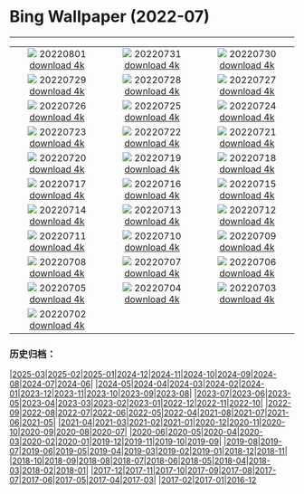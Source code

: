# Bing Wallpaper (2022-07)
**************
| | | |
| :----: | :----: | :----: |
| ![](https://www.bing.com/th?id=OHR.LavaTube_IT-IT4336615406_1920x1080.jpg) 20220801 [download 4k](https://www.bing.com/th?id=OHR.LavaTube_IT-IT4336615406_UHD.jpg) | ![](https://www.bing.com/th?id=OHR.NoctilucentClouds_IT-IT4014428916_1920x1080.jpg) 20220731 [download 4k](https://www.bing.com/th?id=OHR.NoctilucentClouds_IT-IT4014428916_UHD.jpg) | ![](https://www.bing.com/th?id=OHR.FiordlandRainforest_IT-IT3158058315_1920x1080.jpg) 20220730 [download 4k](https://www.bing.com/th?id=OHR.FiordlandRainforest_IT-IT3158058315_UHD.jpg) |
| ![](https://www.bing.com/th?id=OHR.FourTigresses_IT-IT2811928200_1920x1080.jpg) 20220729 [download 4k](https://www.bing.com/th?id=OHR.FourTigresses_IT-IT2811928200_UHD.jpg) | ![](https://www.bing.com/th?id=OHR.LongsPeak_IT-IT7923638021_1920x1080.jpg) 20220728 [download 4k](https://www.bing.com/th?id=OHR.LongsPeak_IT-IT7923638021_UHD.jpg) | ![](https://www.bing.com/th?id=OHR.NabateanTomb_IT-IT7561318666_1920x1080.jpg) 20220727 [download 4k](https://www.bing.com/th?id=OHR.NabateanTomb_IT-IT7561318666_UHD.jpg) |
| ![](https://www.bing.com/th?id=OHR.MangroveDay_IT-IT6953196458_1920x1080.jpg) 20220726 [download 4k](https://www.bing.com/th?id=OHR.MangroveDay_IT-IT6953196458_UHD.jpg) | ![](https://www.bing.com/th?id=OHR.PiramidiTerra_IT-IT9212729918_1920x1080.jpg) 20220725 [download 4k](https://www.bing.com/th?id=OHR.PiramidiTerra_IT-IT9212729918_UHD.jpg) | ![](https://www.bing.com/th?id=OHR.AmeliaEarhart_IT-IT5189469482_1920x1080.jpg) 20220724 [download 4k](https://www.bing.com/th?id=OHR.AmeliaEarhart_IT-IT5189469482_UHD.jpg) |
| ![](https://www.bing.com/th?id=OHR.FoxgloveHawkmoth_IT-IT4654185472_1920x1080.jpg) 20220723 [download 4k](https://www.bing.com/th?id=OHR.FoxgloveHawkmoth_IT-IT4654185472_UHD.jpg) | ![](https://www.bing.com/th?id=OHR.SGIMontenegro_IT-IT4096171972_1920x1080.jpg) 20220722 [download 4k](https://www.bing.com/th?id=OHR.SGIMontenegro_IT-IT4096171972_UHD.jpg) | ![](https://www.bing.com/th?id=OHR.AbbeyGardens_IT-IT2428533452_1920x1080.jpg) 20220721 [download 4k](https://www.bing.com/th?id=OHR.AbbeyGardens_IT-IT2428533452_UHD.jpg) |
| ![](https://www.bing.com/th?id=OHR.MoonPhases_IT-IT1480745106_1920x1080.jpg) 20220720 [download 4k](https://www.bing.com/th?id=OHR.MoonPhases_IT-IT1480745106_UHD.jpg) | ![](https://www.bing.com/th?id=OHR.FraueninselChiemsee_IT-IT0708342197_1920x1080.jpg) 20220719 [download 4k](https://www.bing.com/th?id=OHR.FraueninselChiemsee_IT-IT0708342197_UHD.jpg) | ![](https://www.bing.com/th?id=OHR.OmijimaIsland_IT-IT8907721796_1920x1080.jpg) 20220718 [download 4k](https://www.bing.com/th?id=OHR.OmijimaIsland_IT-IT8907721796_UHD.jpg) |
| ![](https://www.bing.com/th?id=OHR.CoyoteButtes_IT-IT0402936241_1920x1080.jpg) 20220717 [download 4k](https://www.bing.com/th?id=OHR.CoyoteButtes_IT-IT0402936241_UHD.jpg) | ![](https://www.bing.com/th?id=OHR.AmericanGoldfinch_IT-IT8989086648_1920x1080.jpg) 20220716 [download 4k](https://www.bing.com/th?id=OHR.AmericanGoldfinch_IT-IT8989086648_UHD.jpg) | ![](https://www.bing.com/th?id=OHR.Arrone_IT-IT8273259986_1920x1080.jpg) 20220715 [download 4k](https://www.bing.com/th?id=OHR.Arrone_IT-IT8273259986_UHD.jpg) |
| ![](https://www.bing.com/th?id=OHR.BabyLemons_IT-IT7949615555_1920x1080.jpg) 20220714 [download 4k](https://www.bing.com/th?id=OHR.BabyLemons_IT-IT7949615555_UHD.jpg) | ![](https://www.bing.com/th?id=OHR.BasaltGiants_IT-IT2848780149_1920x1080.jpg) 20220713 [download 4k](https://www.bing.com/th?id=OHR.BasaltGiants_IT-IT2848780149_UHD.jpg) | ![](https://www.bing.com/th?id=OHR.SpiralHill_IT-IT2094565233_1920x1080.jpg) 20220712 [download 4k](https://www.bing.com/th?id=OHR.SpiralHill_IT-IT2094565233_UHD.jpg) |
| ![](https://www.bing.com/th?id=OHR.BarcelonaPop_IT-IT6132878773_1920x1080.jpg) 20220711 [download 4k](https://www.bing.com/th?id=OHR.BarcelonaPop_IT-IT6132878773_UHD.jpg) | ![](https://www.bing.com/th?id=OHR.OludenizTurkey_IT-IT5848710589_1920x1080.jpg) 20220710 [download 4k](https://www.bing.com/th?id=OHR.OludenizTurkey_IT-IT5848710589_UHD.jpg) | ![](https://www.bing.com/th?id=OHR.DolomitesMW_IT-IT5109313358_1920x1080.jpg) 20220709 [download 4k](https://www.bing.com/th?id=OHR.DolomitesMW_IT-IT5109313358_UHD.jpg) |
| ![](https://www.bing.com/th?id=OHR.PreveliGorge_IT-IT4499623679_1920x1080.jpg) 20220708 [download 4k](https://www.bing.com/th?id=OHR.PreveliGorge_IT-IT4499623679_UHD.jpg) | ![](https://www.bing.com/th?id=OHR.HecetaHead_IT-IT4134083245_1920x1080.jpg) 20220707 [download 4k](https://www.bing.com/th?id=OHR.HecetaHead_IT-IT4134083245_UHD.jpg) | ![](https://www.bing.com/th?id=OHR.KissingPuffins_IT-IT2452643321_1920x1080.jpg) 20220706 [download 4k](https://www.bing.com/th?id=OHR.KissingPuffins_IT-IT2452643321_UHD.jpg) |
| ![](https://www.bing.com/th?id=OHR.PontesantangeloRome_IT-IT1719155933_1920x1080.jpg) 20220705 [download 4k](https://www.bing.com/th?id=OHR.PontesantangeloRome_IT-IT1719155933_UHD.jpg) | ![](https://www.bing.com/th?id=OHR.FannetteIsland_IT-IT8907781262_1920x1080.jpg) 20220704 [download 4k](https://www.bing.com/th?id=OHR.FannetteIsland_IT-IT8907781262_UHD.jpg) | ![](https://www.bing.com/th?id=OHR.SummerDogs_IT-IT4694361366_1920x1080.jpg) 20220703 [download 4k](https://www.bing.com/th?id=OHR.SummerDogs_IT-IT4694361366_UHD.jpg) |
| ![](https://www.bing.com/th?id=OHR.HalfwayDay_IT-IT3902630920_1920x1080.jpg) 20220702 [download 4k](https://www.bing.com/th?id=OHR.HalfwayDay_IT-IT3902630920_UHD.jpg) |  |  |

### 历史归档：

|[2025-03](/2025-03/2025-03.md)|[2025-02](/2025-02/2025-02.md)|[2025-01](/2025-01/2025-01.md)|[2024-12](/2024-12/2024-12.md)|[2024-11](/2024-11/2024-11.md)|[2024-10](/2024-10/2024-10.md)|[2024-09](/2024-09/2024-09.md)|[2024-08](/2024-08/2024-08.md)|[2024-07](/2024-07/2024-07.md)|[2024-06](/2024-06/2024-06.md)|
|[2024-05](/2024-05/2024-05.md)|[2024-04](/2024-04/2024-04.md)|[2024-03](/2024-03/2024-03.md)|[2024-02](/2024-02/2024-02.md)|[2024-01](/2024-01/2024-01.md)|[2023-12](/2023-12/2023-12.md)|[2023-11](/2023-11/2023-11.md)|[2023-10](/2023-10/2023-10.md)|[2023-09](/2023-09/2023-09.md)|[2023-08](/2023-08/2023-08.md)|
|[2023-07](/2023-07/2023-07.md)|[2023-06](/2023-06/2023-06.md)|[2023-05](/2023-05/2023-05.md)|[2023-04](/2023-04/2023-04.md)|[2023-03](/2023-03/2023-03.md)|[2023-02](/2023-02/2023-02.md)|[2023-01](/2023-01/2023-01.md)|[2022-12](/2022-12/2022-12.md)|[2022-11](/2022-11/2022-11.md)|[2022-10](/2022-10/2022-10.md)|
|[2022-09](/2022-09/2022-09.md)|[2022-08](/2022-08/2022-08.md)|[2022-07](/2022-07/2022-07.md)|[2022-06](/2022-06/2022-06.md)|[2022-05](/2022-05/2022-05.md)|[2022-04](/2022-04/2022-04.md)|[2021-08](/2021-08/2021-08.md)|[2021-07](/2021-07/2021-07.md)|[2021-06](/2021-06/2021-06.md)|[2021-05](/2021-05/2021-05.md)|
|[2021-04](/2021-04/2021-04.md)|[2021-03](/2021-03/2021-03.md)|[2021-02](/2021-02/2021-02.md)|[2021-01](/2021-01/2021-01.md)|[2020-12](/2020-12/2020-12.md)|[2020-11](/2020-11/2020-11.md)|[2020-10](/2020-10/2020-10.md)|[2020-09](/2020-09/2020-09.md)|[2020-08](/2020-08/2020-08.md)|[2020-07](/2020-07/2020-07.md)|
|[2020-06](/2020-06/2020-06.md)|[2020-05](/2020-05/2020-05.md)|[2020-04](/2020-04/2020-04.md)|[2020-03](/2020-03/2020-03.md)|[2020-02](/2020-02/2020-02.md)|[2020-01](/2020-01/2020-01.md)|[2019-12](/2019-12/2019-12.md)|[2019-11](/2019-11/2019-11.md)|[2019-10](/2019-10/2019-10.md)|[2019-09](/2019-09/2019-09.md)|
|[2019-08](/2019-08/2019-08.md)|[2019-07](/2019-07/2019-07.md)|[2019-06](/2019-06/2019-06.md)|[2019-05](/2019-05/2019-05.md)|[2019-04](/2019-04/2019-04.md)|[2019-03](/2019-03/2019-03.md)|[2019-02](/2019-02/2019-02.md)|[2019-01](/2019-01/2019-01.md)|[2018-12](/2018-12/2018-12.md)|[2018-11](/2018-11/2018-11.md)|
|[2018-10](/2018-10/2018-10.md)|[2018-09](/2018-09/2018-09.md)|[2018-08](/2018-08/2018-08.md)|[2018-07](/2018-07/2018-07.md)|[2018-06](/2018-06/2018-06.md)|[2018-05](/2018-05/2018-05.md)|[2018-04](/2018-04/2018-04.md)|[2018-03](/2018-03/2018-03.md)|[2018-02](/2018-02/2018-02.md)|[2018-01](/2018-01/2018-01.md)|
|[2017-12](/2017-12/2017-12.md)|[2017-11](/2017-11/2017-11.md)|[2017-10](/2017-10/2017-10.md)|[2017-09](/2017-09/2017-09.md)|[2017-08](/2017-08/2017-08.md)|[2017-07](/2017-07/2017-07.md)|[2017-06](/2017-06/2017-06.md)|[2017-05](/2017-05/2017-05.md)|[2017-04](/2017-04/2017-04.md)|[2017-03](/2017-03/2017-03.md)|
|[2017-02](/2017-02/2017-02.md)|[2017-01](/2017-01/2017-01.md)|[2016-12](/2016-12/2016-12.md)